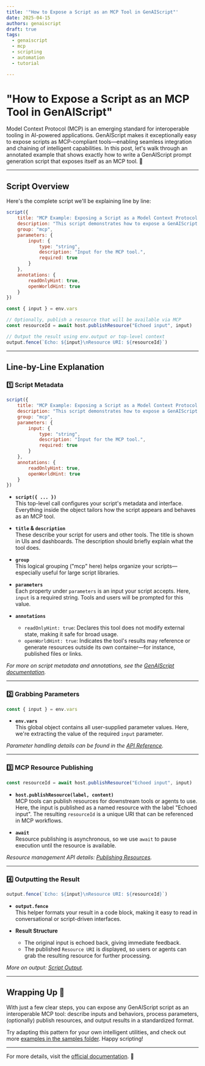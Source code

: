 ```yaml
---
title: '"How to Expose a Script as an MCP Tool in GenAIScript"'
date: 2025-04-15
authors: genaiscript
draft: true
tags:
  - genaiscript
  - mcp
  - scripting
  - automation
  - tutorial

---
```


# "How to Expose a Script as an MCP Tool in GenAIScript"

Model Context Protocol (MCP) is an emerging standard for interoperable tooling in AI-powered applications. GenAIScript makes it exceptionally easy to expose scripts as MCP-compliant tools—enabling seamless integration and chaining of intelligent capabilities. In this post, let's walk through an annotated example that shows exactly how to write a GenAIScript prompt generation script that exposes itself as an MCP tool. 🚀

---

## Script Overview

Here's the complete script we'll be explaining line by line:

```js
script({
    title: "MCP Example: Exposing a Script as a Model Context Protocol Tool",
    description: "This script demonstrates how to expose a GenAIScript script as a Model Context Protocol (MCP) tool, including parameters, output, and annotations.",
    group: "mcp",
    parameters: {
        input: {
            type: "string",
            description: "Input for the MCP tool.",
            required: true
        }
    },
    annotations: {
        readOnlyHint: true,
        openWorldHint: true
    }
})

const { input } = env.vars

// Optionally, publish a resource that will be available via MCP
const resourceId = await host.publishResource("Echoed input", input)

// Output the result using env.output or top-level context
output.fence(`Echo: ${input}\nResource URI: ${resourceId}`)
```

---

## Line-by-Line Explanation

### 1️⃣ Script Metadata

```js
script({
    title: "MCP Example: Exposing a Script as a Model Context Protocol Tool",
    description: "This script demonstrates how to expose a GenAIScript script as a Model Context Protocol (MCP) tool, including parameters, output, and annotations.",
    group: "mcp",
    parameters: {
        input: {
            type: "string",
            description: "Input for the MCP tool.",
            required: true
        }
    },
    annotations: {
        readOnlyHint: true,
        openWorldHint: true
    }
})
```

- **`script({ ... })`**  
  This top-level call configures your script's metadata and interface. Everything inside the object tailors how the script appears and behaves as an MCP tool.

- **`title` & `description`**  
  These describe your script for users and other tools. The title is shown in UIs and dashboards. The description should briefly explain what the tool does.

- **`group`**  
  This logical grouping ("mcp" here) helps organize your scripts—especially useful for large script libraries.

- **`parameters`**  
  Each property under `parameters` is an input your script accepts. Here, `input` is a required string. Tools and users will be prompted for this value.

- **`annotations`**  
  - `readOnlyHint: true`: Declares this tool does not modify external state, making it safe for broad usage.
  - `openWorldHint: true`: Indicates the tool's results may reference or generate resources outside its own container—for instance, published files or links.

*For more on script metadata and annotations, see the [GenAIScript documentation](https://microsoft.github.io/genaiscript/docs/script-metadata).*

---

### 2️⃣ Grabbing Parameters

```js
const { input } = env.vars
```

- **`env.vars`**  
  This global object contains all user-supplied parameter values. Here, we're extracting the value of the required `input` parameter.

*Parameter handling details can be found in the [API Reference](https://microsoft.github.io/genaiscript/docs/reference/api#parameters).*

---

### 3️⃣ MCP Resource Publishing

```js
const resourceId = await host.publishResource("Echoed input", input)
```

- **`host.publishResource(label, content)`**  
  MCP tools can publish resources for downstream tools or agents to use. Here, the input is published as a named resource with the label "Echoed input". The resulting `resourceId` is a unique URI that can be referenced in MCP workflows.

- **`await`**  
  Resource publishing is asynchronous, so we use `await` to pause execution until the resource is available.

*Resource management API details: [Publishing Resources](https://microsoft.github.io/genaiscript/docs/reference/api#publishing-resources).*

---

### 4️⃣ Outputting the Result

```js
output.fence(`Echo: ${input}\nResource URI: ${resourceId}`)
```

- **`output.fence`**  
  This helper formats your result in a code block, making it easy to read in conversational or script-driven interfaces.

- **Result Structure**  
  - The original input is echoed back, giving immediate feedback.
  - The published `Resource URI` is displayed, so users or agents can grab the resulting resource for further processing.

*More on output: [Script Output](https://microsoft.github.io/genaiscript/docs/output).*

---

## Wrapping Up 🎉

With just a few clear steps, you can expose any GenAIScript script as an interoperable MCP tool: describe inputs and behaviors, process parameters, (optionally) publish resources, and output results in a standardized format.

Try adapting this pattern for your own intelligent utilities, and check out more [examples in the samples folder](https://github.com/microsoft/genaiscript/tree/main/packages/sample/src). Happy scripting!

---

For more details, visit the [official documentation](https://microsoft.github.io/genaiscript/). 🚦